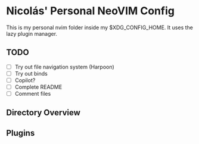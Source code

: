 # Nicolás' Personal NeoVIM Config
This is my personal nvim folder inside my $XDG_CONFIG_HOME. It uses the lazy plugin manager.
## TODO
 - [ ] Try out file navigation system (Harpoon)
 - [ ] Try out binds
 - [ ] Copilot?
 - [ ] Complete README
 - [ ] Comment files
## Directory Overview

## Plugins

